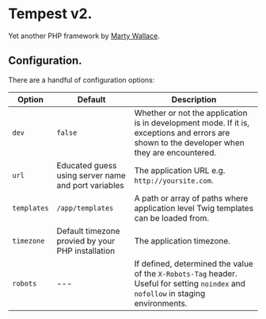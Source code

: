 # Tempest v2.

Yet another PHP framework by [Marty Wallace](http://martywallace.com).

## Configuration.

There are a handful of configuration options:

<table>
	<thead>
		<tr>
			<th>Option</th>
			<th>Default</th>
			<th>Description</th>
		</tr>
	</thead>
	<tbody>
		<tr>
			<td><code>dev</code></td>
			<td><code>false</code></td>
			<td>Whether or not the application is in development mode. If it is, exceptions and errors are shown to the developer when they are encountered.</td>
		</tr>
		<tr>
			<td><code>url</code></td>
			<td>Educated guess using server name and port variables</td>
			<td>The application URL e.g. <code>http://yoursite.com</code>.</td>
		</tr>
		<tr>
			<td><code>templates</code></td>
			<td><code>/app/templates</code></td>
			<td>A path or array of paths where application level Twig templates can be loaded from.</td>
		</tr>
		<tr>
			<td><code>timezone</code></td>
			<td>Default timezone provied by your PHP installation</td>
			<td>The application timezone.</td>
		</tr>
		<tr>
			<td><code>robots</code></td>
			<td>---</td>
			<td>If defined, determined the value of the <code>X-Robots-Tag</code> header. Useful for setting <code>noindex</code> and <code>nofollow</code> in staging environments.</td>
		</tr>
	</tbody>
</table>